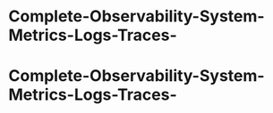 # Complete-Observability-System-Metrics-Logs-Traces-
# Complete-Observability-System-Metrics-Logs-Traces-
